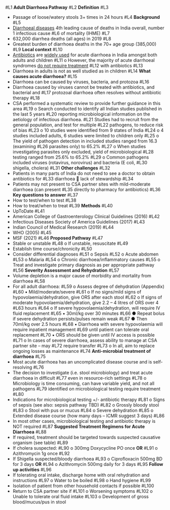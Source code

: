 #L1
**Adult Diarrhoea Pathway**
#L2
**Definition**
#L3
- Passage of loose/watery stools 3+ times in 24 hours
#L4
**Background**
#L5
- [Diarrhoeal diseases](https://www.healthdata.org/india) 4th leading cause of deaths in India overall, number 1 infectious cause
#L6
  of mortality (IHME)
#L7
- 632,000 diarrhea deaths (all ages) in 2019
#L8
- Greatest burden of diarrhoea deaths in the 70+ age group (385,000)
#L9
**Local context**
#L10
- [Antibiotics](https://pubmed.ncbi.nlm.nih.gov/22265057/) are [widely used](https://pubmed.ncbi.nlm.nih.gov/19001680/) for acute diarrhoea in India amongst both adults and children
#L11
  o However, the majority of acute diarrhoeal syndromes [do not require treatment](https://apps.who.int/iris/bitstream/handle/10665/43209/9241593180.pdf?sequence=1&isAllowed=y)
#L12
    with antibiotics
#L13
- Diarrhoea in adults is not as well studied as in children
#L14
**What causes acute diarrhoea?**
#L15
- Diarrhoea can be caused by viruses, bacteria, and protozoa
#L16
- Diarrhoea caused by viruses cannot be treated with antibiotics, and bacterial and
#L17
  protozoal diarrhoea often resolves without antibiotic therapy
#L18
- CSA performed a systematic review to provide further guidance in this area
#L19
  o Search conducted to identify all Indian studies published in the last 5 years
#L20
    reporting microbiological information on the aetiology of infectious diarrhoea.
#L21
    Studies had to recruit from the general population, and test for multiple
#L22
    pathogens, to reduce risk of bias
#L23
  o 10 studies were identified from 9 states of India
#L24
  o 4 studies included adults, 6 studies were limited to children only
#L25
  o The yield of pathogen detection in included studies ranged from 16.3 (examining
#L26
    parasites only) to 65.2%
#L27
  o When studies investigating parasites only excluded, yield of microbiological
#L28
    testing ranged from 25.6% to 65.2%
#L29
  o Common pathogens included viruses (rotavirus, norovirus) and bacteria (E coli,
#L30
    shigella, cholera)
#L31
**Other challenges**
#L32
- Patients in many parts of India do not need to see a doctor to obtain antibiotics for
#L33
  diarrhoea  lack of stewardship
#L34
- Patients may not present to CSA partner sites with mild-moderate diarrhoea (can present
#L35
  directly to pharmacy for antibiotics)
#L36
**Key questions to answer**
#L37
- How to test/when to test
#L38
- How to treat/when to treat
#L39
**Methods**
#L40
- UpToDate
#L41
- American College of Gastroenterology Clinical Guidelines (2016)
#L42
- Infectious Diseases Society of America Guidelines (2017)
#L43
- Indian Council of Medical Research (2019)
#L44
- WHO (2005)
#L45
- MSF (2021)
#L46
**Proposed Pathway**
#L47
- Stable or unstable
#L48
  o If unstable, resuscitate
#L49
- Establish time course/chronicity
#L50
- Consider differential diagnoses
#L51
  o Sepsis
#L52
  o Acute abdomen
#L53
  o Malaria
#L54
  o Chronic diarrhoea/inflammatory causes
#L55
  o Treat and investigate primary diagnosis as per appropriate pathway
#L56
**Severity Assessment and Rehydration**
#L57
- Volume depletion is a major cause of morbidity and mortality from diarrhoea
#L58
- For all adult diarrhoea:
#L59
  o Assess degree of dehydration (Appendix)
#L60
    ▪︎ Mild/moderate/severe
#L61
  o If no signs/mild signs of hypovolaemia/dehydration, give ORS after each stool
#L62
  o If signs of moderate hypovolaemia/dehydration, give 2.2 – 4 litres of ORS over 4
#L63
    hours
#L64
  o If severe hypovolaemia/dehydration, will require IV fluid replacement
#L65
    ▪︎ 30ml/kg over 30 minutes
#L66
      ● Repeat bolus if severe dehydration persists/pulses remain weak
#L67
      ● Then 70ml/kg over 2.5 hours
#L68
    ▪︎ Diarrhoea with severe hypovolaemia will require inpatient management
#L69
      until patient can tolerate oral replacement
#L70
    ▪︎ ORS should be given until IV access is possible
#L71
  o In cases of severe diarrhoea, assess ability to manage at CSA partner site – may
#L72
    require transfer
#L73
  o In all, aim to replace ongoing losses as maintenance
#L74
**Anti-microbial treatment of diarrhoea**
#L75
- Most acute diarrhoea has an uncomplicated disease course and is self-resolving
#L76
- The decision to investigate (i.e. stool microbiology) and treat acute diarrhoea in difficult
#L77
  even in resource-rich settings
#L78
  o Microbiology is time consuming, can have variable yield, and not all pathogens
#L79
    identified on microbiological testing require treatment
#L80
- Indications for microbiological testing +/- antibiotic therapy
#L81
  o Signs of sepsis (see also: sepsis pathway TBD)
#L82
  o Grossly bloody stool
#L83
  o Stool with pus or mucus
#L84
  o Severe dehydration
#L85
  o Extended disease course (how many days – ICMR suggest 3 days)
#L86
- In most other cases, microbiological testing and antibiotic therapy is NOT required
#L87
**Suggested Treatment Regimens for Acute Diarrhoea**
#L88
- If required, treatment should be targeted towards suspected causative organism (see table)
#L89
- If cholera suspected:
#L90
  o 300mg Doxycycline PO once **OR**
#L91
  o Azithromycin 1g once
#L92
- If Shigella suspected/bloody diarrhoea
#L93
  o Ciprofloxacin 500mg BD for 3 days **OR**
#L94
  o Azithromycin 500mg daily for 3 days
#L95
**Follow up activities**
#L96
- If tolerating oral intake, discharge home with oral rehydration and instructions
#L97
  o Water to be boiled
#L98
  o Hand hygiene
#L99
- Isolation of patient from other household contacts if possible
#L100
- Return to CSA partner site if
#L101
  o Worsening symptoms
#L102
  o Unable to tolerate oral fluid intake
#L103
  o Development of gross blood/mucus/pus in stool